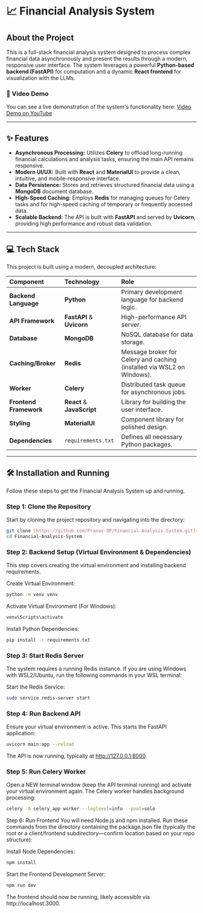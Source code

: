 # 📈 Financial Analysis System

## About the Project
This is a full-stack financial analysis system designed to process complex financial data asynchronously and present the results through a modern, responsive user interface. The system leverages a powerful **Python-based backend (FastAPI)** for computation and a dynamic **React frontend** for visualization with the LLMs.

### 🎥 Video Demo
You can see a live demonstration of the system's functionality here:
[Video Demo on YouTube](https://youtu.be/ycMetWY3AzA)

---

## ✨ Features

* **Asynchronous Processing:** Utilizes **Celery** to offload long-running financial calculations and analysis tasks, ensuring the main API remains responsive.
* **Modern UI/UX:** Built with **React** and **MaterialUI** to provide a clean, intuitive, and mobile-responsive interface.
* **Data Persistence:** Stores and retrieves structured financial data using a **MongoDB** document database.
* **High-Speed Caching:** Employs **Redis** for managing queues for Celery tasks and for high-speed caching of temporary or frequently accessed data.
* **Scalable Backend:** The API is built with **FastAPI** and served by **Uvicorn**, providing high performance and robust data validation.

---

## 💻 Tech Stack

This project is built using a modern, decoupled architecture:

| Component | Technology | Role |
| :--- | :--- | :--- |
| **Backend Language** | **Python** | Primary development language for backend logic. |
| **API Framework** | **FastAPI** & **Uvicorn** | High-performance API server. |
| **Database** | **MongoDB** | NoSQL database for data storage. |
| **Caching/Broker** | **Redis** | Message broker for Celery and caching (installed via WSL2 on Windows). |
| **Worker** | **Celery** | Distributed task queue for asynchronous jobs. |
| **Frontend Framework** | **React** & **JavaScript** | Library for building the user interface. |
| **Styling** | **MaterialUI** | Component library for polished design. |
| **Dependencies** | `requirements.txt` | Defines all necessary Python packages. |

---

## 🛠️ Installation and Running

Follow these steps to get the Financial Analysis System up and running.

### Step 1: Clone the Repository

Start by cloning the project repository and navigating into the directory:

```bash
git clone [https://github.com/Pranav-OP/Financial-Analysis-System.git](https://github.com/Pranav-OP/Financial-Analysis-System.git)
cd Financial-Analysis-System
```

### Step 2: Backend Setup (Virtual Environment & Dependencies)

This step covers creating the virtual environment and installing backend requirements.

Create Virtual Environment:
```bash
python -m venv venv
```
Activate Virtual Environment (For Windows):
```bash
venv\Scripts\activate
```

Install Python Dependencies:
```bash
pip install -r requirements.txt
```

### Step 3: Start Redis Server
The system requires a running Redis instance. If you are using Windows with WSL2/Ubuntu, run the following commands in your WSL terminal:

Start the Redis Service:
```bash
sudo service redis-server start
```

### Step 4: Run Backend API
Ensure your virtual environment is active. This starts the FastAPI application:
```bash
uvicorn main:app --reload
```

The API is now running, typically at http://127.0.0.1:8000.

### Step 5: Run Celery Worker
Open a NEW terminal window (keep the API terminal running) and activate your virtual environment again. The Celery worker handles background processing:

```bash
celery -A celery_app worker --loglevel=info --pool=solo
```

Step 6: Run Frontend
You will need Node.js and npm installed. Run these commands from the directory containing the package.json file (typically the root or a client/frontend subdirectory—confirm location based on your repo structure):

Install Node Dependencies:
```bash
npm install
```

Start the Frontend Development Server:
```bash
npm run dev
```

The frontend should now be running, likely accessible via http://localhost:3000.
